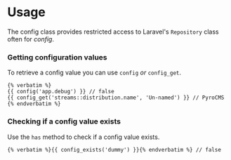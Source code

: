 # Usage

The config class provides restricted access to Laravel's `Repository` class often for _config_.

### Getting configuration values

To retrieve a config value you can use `config` _or_ `config_get`.

    {% verbatim %}
    {{ config('app.debug') }} // false
    {{ config_get('streams::distribution.name', 'Un-named') }} // PyroCMS
    {% endverbatim %}

### Checking if a config value exists

Use the `has` method to check if a config value exists.

    {% verbatim %}{{ config_exists('dummy') }}{% endverbatim %} // false
